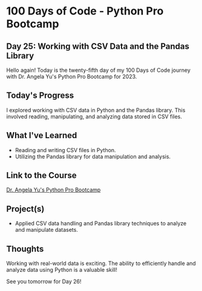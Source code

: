 # 100 Days of Code - Python Pro Bootcamp
## Day 25: Working with CSV Data and the Pandas Library

Hello again! Today is the twenty-fifth day of my 100 Days of Code journey with Dr. Angela Yu's Python Pro Bootcamp for 2023.

## Today's Progress
I explored working with CSV data in Python and the Pandas library. This involved reading, manipulating, and analyzing data stored in CSV files.

## What I've Learned
- Reading and writing CSV files in Python.
- Utilizing the Pandas library for data manipulation and analysis.

## Link to the Course
[Dr. Angela Yu's Python Pro Bootcamp](https://www.udemy.com/course/100-days-of-code/)

## Project(s)
- Applied CSV data handling and Pandas library techniques to analyze and manipulate datasets.

## Thoughts
Working with real-world data is exciting. The ability to efficiently handle and analyze data using Python is a valuable skill!

See you tomorrow for Day 26!
